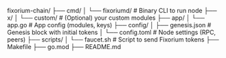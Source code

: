 fixorium-chain/
├── cmd/
│   └── fixoriumd/         # Binary CLI to run node
├── x/
│   └── custom/            # (Optional) your custom modules
├── app/
│   └── app.go             # App config (modules, keys)
├── config/
│   ├── genesis.json       # Genesis block with initial tokens
│   └── config.toml        # Node settings (RPC, peers)
├── scripts/
│   └── faucet.sh          # Script to send Fixorium tokens
├── Makefile
├── go.mod
├── README.md
